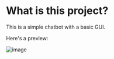 # What is this project?
This is a simple chatbot with a basic GUI.

Here's a preview:

![image](https://github.com/julienco03/webdev/assets/85078802/adfea4d5-3242-4e79-8763-9750a4d20419)
